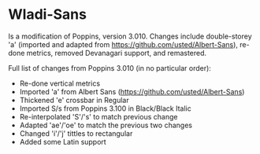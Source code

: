 # Wladi-Sans
Is a modification of Poppins, version 3.010. Changes include double-storey 'a' (imported and adapted from https://github.com/usted/Albert-Sans), re-done metrics, removed Devanagari support, and remastered.

Full list of changes from Poppins 3.010 (in no particular order):
- Re-done vertical metrics
- Imported 'a' from Albert Sans (https://github.com/usted/Albert-Sans)
- Thickened 'e' crossbar in Regular
- Imported S/s from Poppins 3.100 in Black/Black Italic
- Re-interpolated 'S'/'s' to match previous change
- Adapted 'ae'/'oe' to match the previous two changes
- Changed 'i'/'j' tittles to rectangular
- Added some Latin support
